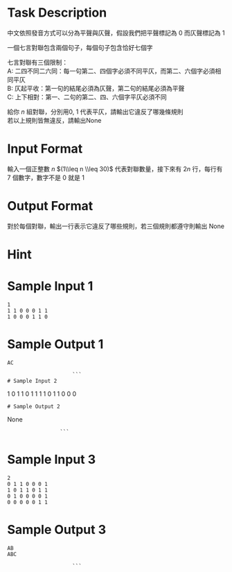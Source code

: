 # Task Description
中文依照發音方式可以分為平聲與仄聲，假設我們把平聲標記為 $0$ 而仄聲標記為 $1$

一個七言對聯包含兩個句子，每個句子包含恰好七個字

七言對聯有三個限制：  
A: 二四不同二六同：每一句第二、四個字必須不同平仄，而第二、六個字必須相同平仄  
B: 仄起平收：第一句的結尾必須為仄聲，第二句的結尾必須為平聲  
C: 上下相對：第一、二句的第二、四、六個字平仄必須不同

給你 $n$ 組對聯，分別用$0$, $1$ 代表平仄，請輸出它違反了哪幾條規則  
若以上規則皆無違反，請輸出None

####  ####
# Input Format
輸入一個正整數 $n$ $(1\\leq n \\leq 30)$ 代表對聯數量，接下來有 $2n$ 行，每行有 $7$ 個數字，數字不是 $0$ 就是 $1$
# Output Format
對於每個對聯，輸出一行表示它違反了哪些規則，若三個規則都遵守則輸出 None
# Hint

# Sample Input 1
```
1
1 1 0 0 0 1 1
1 0 0 0 1 1 0
```
# Sample Output 1
```
AC

                     ```
# Sample Input 2
```
1
0 1 1 0 1 1 1
1 0 1 1 0 0 0
```
# Sample Output 2
```
None

                     ```
# Sample Input 3
```
2
0 1 1 0 0 0 1
1 0 1 1 0 1 1
0 1 0 0 0 0 1
0 0 0 0 0 1 1
```
# Sample Output 3
```
AB
ABC

                     ```

